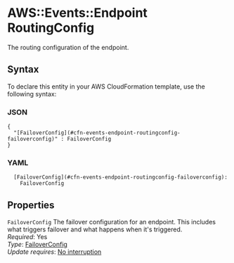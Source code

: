 # AWS::Events::Endpoint RoutingConfig<a name="aws-properties-events-endpoint-routingconfig"></a>

The routing configuration of the endpoint\.

## Syntax<a name="aws-properties-events-endpoint-routingconfig-syntax"></a>

To declare this entity in your AWS CloudFormation template, use the following syntax:

### JSON<a name="aws-properties-events-endpoint-routingconfig-syntax.json"></a>

```
{
  "[FailoverConfig](#cfn-events-endpoint-routingconfig-failoverconfig)" : FailoverConfig
}
```

### YAML<a name="aws-properties-events-endpoint-routingconfig-syntax.yaml"></a>

```
  [FailoverConfig](#cfn-events-endpoint-routingconfig-failoverconfig): 
    FailoverConfig
```

## Properties<a name="aws-properties-events-endpoint-routingconfig-properties"></a>

`FailoverConfig`  <a name="cfn-events-endpoint-routingconfig-failoverconfig"></a>
The failover configuration for an endpoint\. This includes what triggers failover and what happens when it's triggered\.  
*Required*: Yes  
*Type*: [FailoverConfig](aws-properties-events-endpoint-failoverconfig.md)  
*Update requires*: [No interruption](https://docs.aws.amazon.com/AWSCloudFormation/latest/UserGuide/using-cfn-updating-stacks-update-behaviors.html#update-no-interrupt)